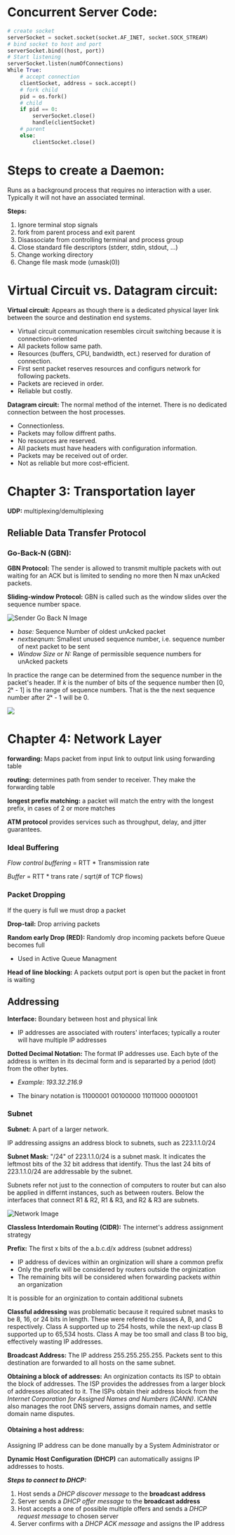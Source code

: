 # Concurrent Server Code:


```python
# create socket
serverSocket = socket.socket(socket.AF_INET, socket.SOCK_STREAM)
# bind socket to host and port
serverSocket.bind((host, port))
# Start listening
serverSocket.listen(numOfConnections)
While True:
	# accept connection
	clientSocket, address = sock.accept()
	# fork child
	pid = os.fork()
	# child
	if pid == 0:
		serverSocket.close()
		handle(clientSocket)
	# parent
	else:
		clientSocket.close()
```
 
 # Steps to create a Daemon:

Runs as a background process that requires no interaction with a user. Typically it will not have an associated terminal. 

**Steps:**
1. Ignore terminal stop signals
1. fork from parent process and exit parent
2. Disassociate from controlling terminal and process group
3. Close standard file descriptors (stderr, stdin, stdout, ...)
4. Change working directory
5. Change file mask mode (umask(0))

# Virtual Circuit vs. Datagram circuit:
**Virtual circuit:** Appears as though there is a dedicated physical layer link between the source and destination end systems.
* Virtual circuit communication resembles circuit switching because it is connection-oriented
* All packets follow same path.
* Resources (buffers, CPU, bandwidth, ect.) reserved for duration of connection. 
* First sent packet reserves resources and configurs network for following packets.
* Packets are recieved in order.
* Reliable but costly.

**Datagram circuit:** The normal method of the internet. There is no dedicated connection between the host processes. 
* Connectionless.
* Packets may follow diffrent paths.
* No resources are reserved.
* All packets must have headers with configuration information.
* Packets may be received out of order.
* Not as reliable but more cost-efficient. 



# Chapter 3: Transportation layer

**UDP:** multiplexing/demultiplexing

## Reliable Data Transfer Protocol

### Go-Back-N (GBN):

**GBN Protocol:** The sender is allowed to transmit multiple packets with out waiting for an ACK but is limited to sending no more then N max unAcked packets. 

**Sliding-window Protocol:** GBN is called such as the window slides over the sequence number space. 

![Sender Go Back N Image](http://www.linyibin.cn/images/Technology-ComputerNetworking-Internet-GBN-Window.png)

* *base:* Sequence Number of oldest unAcked packet
* *nextseqnum:* Smallest unused sequence number, i.e. sequence number of next packet to be sent
* *Window Size* or *N:* Range of permissible sequence numbers for unAcked packets

In practice the range can be determined from the sequence number in the packet's header. If *k* is the number of bits of the sequence number then [0, 2ᵏ - 1] is the range of sequence numbers. That is the the next sequence number after 2ᵏ - 1 will be 0. 


![](http://www.myreadingroom.co.in/images/stories/docs/dcn/gobackn%20automatic%20repeat%20request.JPG)

# Chapter 4: Network Layer
**forwarding:** Maps packet from input link to output link using forwarding table

**routing:** determines path from sender to receiver. They make the forwarding table

**longest prefix matching:** a packet will match the entry with the longest prefix, in cases of 2 or more matches

**ATM protocol** provides services such as throughput, delay, and jitter guarantees.

### Ideal Buffering 
*Flow control buffering* = RTT * Transmission rate

*Buffer* = RTT * trans rate / sqrt(# of TCP flows)

### Packet Dropping
If the query is full we must drop a packet 

**Drop-tail:** Drop arriving packets

**Random early Drop (RED):** Randomly drop incoming packets before Queue becomes full
* Used in Active Queue Managment

**Head of line blocking:** A packets output port is open but the packet in front is waiting

## Addressing 

**Interface:** Boundary between host and physical link
* IP addresses are associated with routers' interfaces; typically a router will have multiple IP addresses
 
**Dotted Decimal Notation:** The format IP addresses use. Each byte of the address is written in its decimal form and is separarted by a period (dot) from the other bytes. 
* *Example: 193.32.216.9*

* The binary notation is 11000001 00100000 11011000 00001001

### Subnet

**Subnet:** A part of a larger network.

IP addressing assigns an address block to subnets, such as 223.1.1.0/24

**Subnet Mask:** "/24" of 223.1.1.0/24 is a subnet mask. It indicates the leftmost bits of the 32 bit address that identify. Thus the last 24 bits of 223.1.1.0/24 are addressable by the subnet.

Subnets refer not just to the connection of computers to router but can also be applied in differnt instances, such as between routers. Below the interfaces that connect R1 & R2, R1 & R3, and R2 & R3 are subnets.

![Network Image](http://www.networkinginfoblog.com/contentsimages/Three%20routers%20interconnecting%20six%20subnets.JPG)

**Classless Interdomain Routing (CIDR):** The internet's address assignment strategy  

**Prefix:** The first x bits of the a.b.c.d/x address (subnet address)
* IP address of devices within an orginization will share a common prefix 
* Only the prefix will be considered by routers outside the orginization
* The remaining bits will be considered when forwarding packets *within* an organization

It is possible for an orginization to contain additional subnets

**Classful addressing** was problematic because it required subnet masks to be 8, 16, or 24 bits in length. These were refered to classes A, B, and C respectively. Class A supported up to 254 hosts, while the next-up class B supported up to 65,534 hosts. Class A may be too small and class B too big, effectively wasting IP addresses. 

**Broadcast Address:** The IP address 255.255.255.255. Packets sent to this destination are forwarded to all hosts on the same subnet.

**Obtaining a block of addresses:** An orginization contacts its ISP to obtain the block of addresses. The ISP provides the addresses from a larger block of addresses allocated to it. The ISPs obtain their address block from the *Internet Corporation for Assigned Names and Numbers (ICANN)*. ICANN also manages the root DNS servers, assigns domain names, and settle domain name disputes. 

#### Obtaining a host address:
Assigning IP address can be done manually by a System Administrator or 

**Dynamic Host Configuration (DHCP)** can automatically assigns IP addresses to hosts.

**_Steps to connect to DHCP:_**

1. Host sends a *DHCP discover message* to the **broadcast address**
2. Server sends a *DHCP offer message* to the **broadcast address**
3. Host accepts a one of possible multiple offers and sends a *DHCP request message* to chosen server
4. Server confirms with a *DHCP ACK message* and assigns the IP address


 
 
 
 
 
 
 
 
 
 
